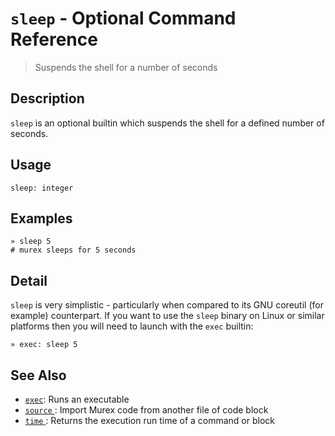 # `sleep`  - Optional Command Reference

> Suspends the shell for a number of seconds

## Description

`sleep` is an optional builtin which suspends the shell for a defined number
of seconds.

## Usage

    sleep: integer

## Examples

    » sleep 5
    # murex sleeps for 5 seconds

## Detail

`sleep` is very simplistic - particularly when compared to its GNU coreutil
(for example) counterpart. If you want to use the `sleep` binary on Linux
or similar platforms then you will need to launch with the `exec` builtin:

    » exec: sleep 5

## See Also

* [`exec`](../commands/exec.md):
  Runs an executable
* [`source` ](../commands/source.md):
  Import Murex code from another file of code block
* [`time` ](../commands/time.md):
  Returns the execution run time of a command or block